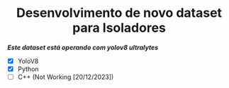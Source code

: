 <h1 align="center"> Desenvolvimento de novo dataset para Isoladores</h1>



***Este dataset está operando com yolov8 ultralytes***



- [x] YoloV8
- [x] Python
- [ ]  C++ (Not Working [20/12/2023])
